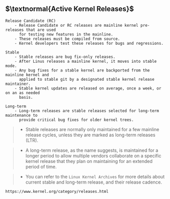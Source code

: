 ## $\textnormal{Active Kernel Releases}$

```plaintext
Release Candidate (RC)
    - Release Candidate or RC releases are mainline kernel pre-releases that are used
      for testing new features in the mainline.
    - These releases must be compiled from source.
    - Kernel developers test these releases for bugs and regressions.

Stable
    - Stable releases are bug fix-only releases.
    - After Linus releases a mainline kernel, it moves into stable mode.
    - Any bug fixes for a stable kernel are backported from the mainline kernel and
      applied to stable git by a designated stable kernel release maintainer.
    - Stable kernel updates are released on average, once a week, or on an as needed
      basis.

Long-term
    - Long-term releases are stable releases selected for long-term maintenance to
      provide critical bug fixes for older kernel trees.
```

> - Stable releases are normally only maintained for a few mainline release cycles,
    unless they are marked as long-term releases (LTR).

> - A long-term release, as the name suggests, is maintained for a longer period
    to allow multiple vendors collaborate on a specific kernel release that they
    plan on maintaining for an extended period of time.

> - You can refer to the `Linux Kernel Archives` for more details about current stable
    and long-term release, and their release cadence.

```bash
https://www.kernel.org/category/releases.html
```
